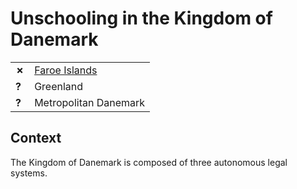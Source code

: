 # Unschooling in the Kingdom of Danemark

| | |
|-|-|
| __✗__ | [Faroe Islands](Faroe-Islands.md) |
| __?__ | Greenland |
| __?__ | Metropolitan Danemark |

## Context

The Kingdom of Danemark is composed of three autonomous legal systems.
